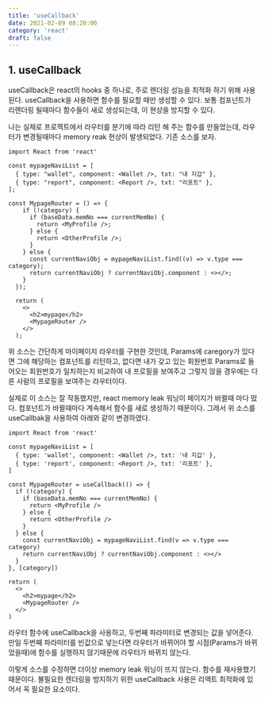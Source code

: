 ```yaml
---
title: 'useCallback'
date: 2021-02-09 08:20:00
category: 'react'
draft: false
---
```


## 1. useCallback

useCallback은 react의 hooks 중 하나로, 주로 렌더링 성능을 최적화 하기 위해 사용된다. useCallback을 사용하면 함수를 필요할 때만 생성할 수 있다. 보통 컴포넌트가 리렌더링 될때마다 함수들이 새로 생성되는데, 이 현상을 방지할 수 있다.

나는 실제로 프로젝트에서 라우터를 분기에 따라 리턴 해 주는 함수를 만들었는데, 라우터가 변경될때마다 memory reak 현상이 발생되었다.
기존 소스를 보자.

```js{3}
import React from 'react'

const mypageNaviList = [
  { type: "wallet", component: <Wallet />, txt: "내 지갑" },
  { type: "report", component: <Report />, txt: "리포트" },
];

const MypageRouter = () => {
    if (!category) {
      if (baseData.memNo === currentMemNo) {
        return <MyProfile />;
      } else {
        return <OtherProfile />;
      }
    } else {
      const currentNaviObj = mypageNaviList.find((v) => v.type === category);
      return currentNaviObj ? currentNaviObj.component : <></>;
    }
  });

  return (
    <>
      <h2>mypage</h2>
      <MypageRouter />
    </>
  );
```

위 소스는 간단하게 마이페이지 라우터를 구현한 것인데, Params에 caregory가 있다면 그에 해당하는 컴포넌트를 리턴하고, 없다면 내가 갖고 있는 회원번호 Params로 들어오는 회원번호가 일치하는지 비교하여 내 프로필을 보여주고 그렇지 않을 경우에는 다른 사람의 프로필을 보여주는 라우터이다.

실제로 이 소스는 잘 작동했지만, react memory leak 워닝이 페이지가 바뀔때 마다 떴다. 컴포넌트가 바뀔때마다 계속해서 함수를 새로 생성하기 때문이다. 그래서 위 소스를 useCallbak을 사용하여 아래와 같이 변경하였다.

```js{3}
import React from 'react'

const mypageNaviList = [
  { type: 'wallet', component: <Wallet />, txt: '내 지갑' },
  { type: 'report', component: <Report />, txt: '리포트' },
]

const MypageRouter = useCallback(() => {
  if (!category) {
    if (baseData.memNo === currentMemNo) {
      return <MyProfile />
    } else {
      return <OtherProfile />
    }
  } else {
    const currentNaviObj = mypageNaviList.find(v => v.type === category)
    return currentNaviObj ? currentNaviObj.component : <></>
  }
}, [category])

return (
  <>
    <h2>mypage</h2>
    <MypageRouter />
  </>
)
```

라우터 함수에 useCallback을 사용하고, 두번째 파라미터로 변경되는 값을 넣어준다. 만일 두번째 파라미터를 빈값으로 넣는다면 라우터가 바뀌어야 할 시점(Params가 바뀌었을때)에 함수를 실행하지 않기때문에 라우터가 바뀌지 않는다.

이렇게 소스를 수정하면 더이상 memory leak 워닝이 뜨지 않는다. 함수를 재사용했기때문이다. 불필요한 렌더링을 방지하기 위한 useCallback 사용은 리액트 최적화에 있어서 꼭 필요한 요소이다.
<br/><br/><br/>
